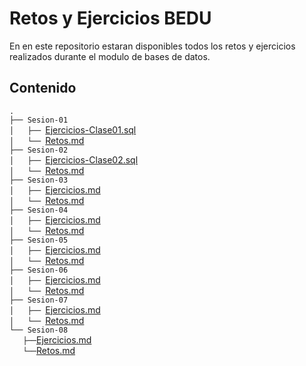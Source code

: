 # Retos y Ejercicios BEDU
En en este repositorio estaran disponibles todos los retos y ejercicios realizados durante el modulo de bases de datos.

## Contenido
`.`<br>
`├── Sesion-01`<br>
`│   ├── `[Ejercicios-Clase01.sql](Sesion-01/Ejercicios-Clase01.sql)<br>
`│   └── `[Retos.md](Sesion-01/Retos.md)<br>
`├── Sesion-02`<br>
`│   ├── `[Ejercicios-Clase02.sql](Session-02/Ejercicios-Clase02.sql)<br>
`│   └── `[Retos.md](Session-02/Retos.md)<br>
`├── Sesion-03`<br>
`│   ├── `[Ejercicios.md](Session-03/Ejercicios.md)<br>
`│   └── `[Retos.md](Session-03/Retos.md)<br>
`├── Sesion-04`<br>
`│   ├── `[Ejercicios.md](Session-04/Ejercicios.md)<br>
`│   └── `[Retos.md](Retos.md)<br>
`├── Sesion-05`<br>
`│   ├── `[Ejercicios.md](Session-05/Ejercicios.md)<br>
`│   └── `[Retos.md](Retos.md)<br>
`├── Sesion-06`<br>
`│   ├── `[Ejercicios.md](Session-06/Ejercicios.md)<br>
`│   └── `[Retos.md](Retos.md)<br>
`├── Sesion-07`<br>
`│   ├── `[Ejercicios.md](Session-07/Ejercicios.md)<br>
`│   └── `[Retos.md](Session-07/Retos.md)<br>
`└── Sesion-08`<br>
`    ├── `[Ejercicios.md](Session-08/Ejercicios.md)<br>
`    └── `[Retos.md](Session-08/Retos.md)<br>
